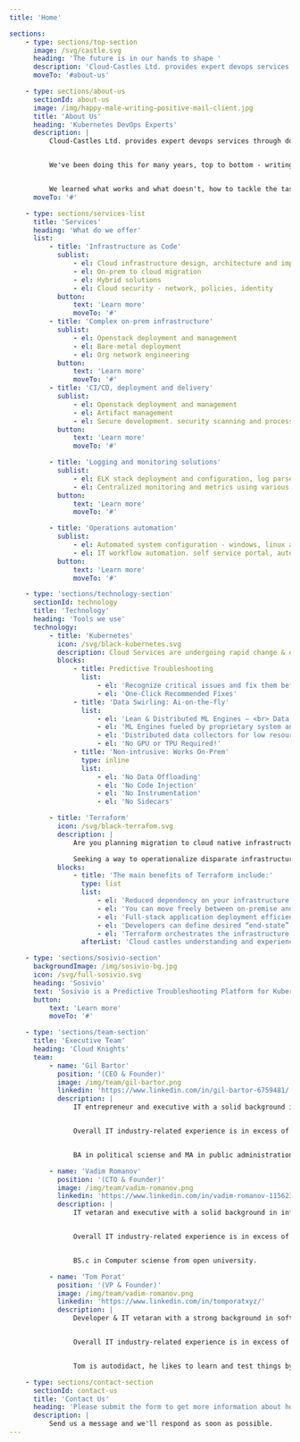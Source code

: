```yaml
---
title: 'Home'

sections:
    - type: sections/top-section
      image: /svg/castle.svg
      heading: 'The future is in our hands to shape '
      description: 'Cloud-Castles Ltd. provides expert devops services through dozens of combined years of experience building and deploying software products and IT infrastructure.'
      moveTo: '#about-us'

    - type: sections/about-us
      sectionId: about-us
      image: /img/happy-male-writing-positive-mail-client.jpg
      title: 'About Us'
      heading: 'Kubernetes DevOps Experts'
      description: |
          Cloud-Castles Ltd. provides expert devops services through dozens of combined years of experience building and deploying software products and IT infrastructure.


          We've been doing this for many years, top to bottom - writing code, deploying it, managing and maintaining the infrastructure it's running on, from bare metal all the way up to cloud functions. 


          We learned what works and what doesn't, how to tackle the task, design it, build it and then hand it over to get the job done reliably and effectively.
      moveTo: '#'

    - type: sections/services-list
      title: 'Services'
      heading: 'What do we offer'
      list:
          - title: 'Infrastructure as Code'
            sublist:
                - el: Cloud infrastructure design, architecture and implementation from scratch
                - el: On-prem to cloud migration
                - el: Hybrid solutions
                - el: Cloud security - network, policies, identity
            button:
                text: 'Learn more'
                moveTo: '#'
          - title: 'Complex on-prem infrastructure'
            sublist:
                - el: Openstack deployment and management
                - el: Bare-metal deployment
                - el: Org network engineering
            button:
                text: 'Learn more'
                moveTo: '#'
          - title: 'CI/CD, deployment and delivery'
            sublist:
                - el: Openstack deployment and management
                - el: Artifact management
                - el: Secure development. security scanning and processes integrated into the development cycle
            button:
                text: 'Learn more'
                moveTo: '#'

          - title: 'Logging and monitoring solutions'
            sublist:
                - el: ELK stack deployment and configuration, log parsers, dashboards and reporting
                - el: Centralized monitoring and metrics using various tools (prometheus/grafana, opsview, zabbix)
            button:
                text: 'Learn more'
                moveTo: '#'

          - title: 'Operations automation'
            sublist:
                - el: Automated system configuration - windows, linux and hybrid environments
                - el: IT workflow automation. self service portal, auto-remediation of IT incidents, chatops
            button:
                text: 'Learn more'
                moveTo: '#'

    - type: 'sections/technology-section'
      sectionId: technology
      title: 'Technology'
      heading: 'Tools we use'
      technology:
          - title: 'Kubernetes'
            icon: /svg/black-kubernetes.svg
            description: Cloud Services are undergoing rapid change & exponential growth. Kubernetes has become the de facto standard for Cloud Orchestration introducing new problems for DevOps, Security, IT & Devs.
            blocks:
                - title: Predictive Troubleshooting
                  list:
                      - el: 'Recognize critical issues and fix them before they crash​'
                      - el: 'One-Click Recommended Fixes'
                - title: 'Data Swirling: Ai-on-the-fly'
                  list:
                      - el: 'Lean & Distributed ML Engines – <br> Data processing occurs on the edge and in real-time'
                      - el: 'ML Engines fueled by proprietary system and application tests​'
                      - el: 'Distributed data collectors for low resource utilization and no permanent storage'
                      - el: 'No GPU or TPU Required!​'
                - title: 'Non-intrusive: Works On-Prem'
                  type: inline
                  list:
                      - el: 'No Data Offloading'
                      - el: 'No Code Injection'
                      - el: 'No Instrumentation'
                      - el: 'No Sidecars'

          - title: 'Terraform'
            icon: /svg/black-terrafom.svg
            description: |
                Are you planning migration to cloud native infrastructure?

                Seeking a way to operationalize disparate infrastructure and deploy applications quickly for on-premise and cloud? Terraform is the answer.
            blocks:
                - title: 'The main benefits of Terraform include:'
                  type: list
                  list:
                      - el: 'Reduced dependency on your infrastructure provider.<br>Terraform works independently of your provider.'
                      - el: 'You can move freely between on-premise and cloud providers without complications or cost. Terraform supports cloud infrastructure providers such as Amazon Web Services (AWS), IBM Cloud, Google Cloud Platform, Linode, Microsoft Azure, Oracle Cloud Infrastructure, or VMware vSphere and OpenStack.'
                      - el: 'Full-stack application deployment efficiency enables you to deploy with more agility and fewer errors while optimizing computing resources.'
                      - el: 'Developers can define desired “end-state” cloud or on-premise infrastructure by using a high-level configuration language called HCL (HashiCorp Configuration Language).'
                      - el: 'Terraform orchestrates the infrastructure to reach that end state automatically by following a plan developed for perfect resource optimization.'
                  afterList: 'Cloud castles understanding and experience implementing the key principles and technicalities in cloud native development ensure our Terraform consulting and engineering services are effective for your business.'

    - type: 'sections/sosivio-section'
      backgroundImage: /img/sosivio-bg.jpg
      icon: /svg/full-sosivio.svg
      heading: 'Sosivio'
      text: 'Sosivio is a Predictive Troubleshooting Platform for Kubernetes in the DevOps and Cloud Security space. We predict and prevent issues with cloud-based applications and services using machine learning. This could be anything from slowness on a website to crashing applications to any number of customer facing issues. These issues cause bad customer experience, lost revenue, and even substantial fines in the cases of some of our banking clients. We prevent these issues from ever occurring by catching the earliest hidden signs and offering the recommended fix before the problem materializes...'
      button:
          text: 'Learn more'
          moveTo: '#'

    - type: 'sections/team-section'
      title: 'Executive Team'
      heading: 'Cloud Knights'
      team:
          - name: 'Gil Bartor'
            position: '(CEO & Founder)'
            image: /img/team/gil-bartor.png
            linkedin: 'https://www.linkedin.com/in/gil-bartor-6759481/'
            description: |
                IT entrepreneur and executive with a solid background in information technology business, Project Management and Business Administration. 


                Overall IT industry-related experience is in excess of 20 years, the bulk of which he has spent both as business manager for international companies and as a founder of local IT companies.


                BA in political sciense and MA in public administration.

          - name: 'Vadim Romanov'
            position: '(CTO & Founder)'
            image: /img/team/vadim-romanov.png
            linkedin: 'https://www.linkedin.com/in/vadim-romanov-11562334/'
            description: |
                IT vetaran and executive with a solid background in information technology & Project Management.  


                Overall IT industry-related experience is in excess of 15 years, the bulk of which he has spent  as technology leader for international companies and local Israeli companies.


                BS.c in Computer sciense from open university.

          - name: 'Tom Porat'
            position: '(VP & Founder)'
            image: /img/team/vadim-romanov.png
            linkedin: 'https://www.linkedin.com/in/tomporatxyz/'
            description: |
                Developer & IT vetaran with a strong background in software development, primerly, for IT infrastructure space.


                Overall IT industry-related experience is in excess of 10 years, the bulk of which he has spent as software development leader.


                Tom is autodidact, he likes to learn and test things by himself.

    - type: sections/contact-section
      sectionId: contact-us
      title: 'Contact Us'
      heading: 'Please submit the form to get more information about how we can be helpful'
      description: |
          Send us a message and we'll respond as soon as possible.
---
```

